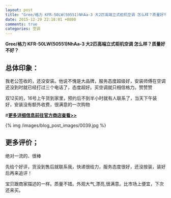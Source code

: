 ```yaml
---
layout: post
title: "Gree/格力 KFR-50LW(50551)NhAa-3 大2匹高端立式柜机空调 怎么样？质量好不好？"
date: 2015-12-29 22:18:01 +0800
comments: true
categories: 空调
---
```


**Gree/格力 KFR-50LW(50551)NhAa-3 大2匹高端立式柜机空调 怎么样？质量好不好？**

## 总体印象：

我老公签收的，还没安装。他说不愧是大品牌，服务态度超级好，安装师傅在空调还没到时就已经打过三个电话了，态度超好。买空调就只相信格力。赞赞赞

双12买的，16号上午货到家里，预约后不到半小时就有人联系了，当天下午装好，安装没有额外收费，很满意的一次购物

#[**更多详细信息前往官方商店查看>>**](http://redirect.simba.taobao.com/rd?w=unionnojs&f=http%3A%2F%2Fai.taobao.com%2Fauction%2Fedetail.htm%3Fe%3Da%252By5%252F6C4pnPuDAZjWhpTWNb4I5%252Bzn9bUEZT9jdtgl4xBWJVBnwmj7tnO073KpEUuesayvrQ7hvkEwiwEAUVRm%252BkhmNFX%252F3dHWvA9v2QHrugIdF8vpPzQmyxkRCTGouB6Py51kduwY2PmLysUZ00U4A%253D%253D%26ptype%3D100010%26from%3Dbasic&k=5ccfdb950740ca16&c=un&b=alimm_0&p=mm_109581374_12296429_46532450)

<!--More-->

{% img /images/blog_post_images/0039.jpg %}

## 更多评价；

绝对一流的、很棒

先给个好评，货没到售后就联系我，快递很给力，服务态度很好，还没按装，装好后再来追评！

宝贝跟商家描述的一样。质量不错。外观大气,漂亮,很满意。比市场上便宜，下次还来买。